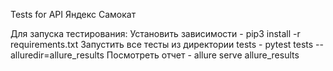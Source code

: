 Tests for API Яндекс Самокат

Для запуска тестирования:
Установить зависимости - pip3 install -r requirements.txt
Запустить все тесты из директории tests - pytest tests --alluredir=allure_results
Посмотреть отчет - allure serve allure_results

